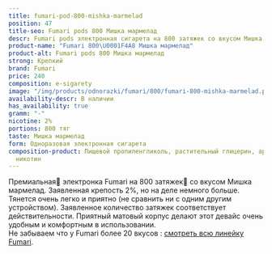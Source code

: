 ```yaml
---
title: fumari-pod-800-mishka-marmelad
position: 47
title-seo: Fumari pods 800 Мишка мармелад
descr: Fumari pods электронная сигарета на 800 затяжек со вкусом Мишка мармелад
product-name: "Fumari 800\U0001F4A8 Мишка мармелад"
product-alt: Fumari pods 800 Мишка мармелад
strong: Крепкий
brand: Fumari
price: 240
composition: e-sigarety
image: "/img/products/odnorazki/fumari/800/fumari-800-mishka-marmelad.png"
availability-descr: В наличии
has_availability: true
gramm: "-"
nicotine: 2%
portions: 800 тяг
taste: Мишка мармелад
form: Одноразовая электронная сигарета
composition-product: Пищевой пропиленгликоль, растительный глицерин, ароматизатор,
  никотин
---
```


Премиальная🥇 электронка Fumari на 800 затяжек💨 со вкусом Мишка мармелад. Заявленная крепость 2%, но на деле немного больше. Тянется очень легко и приятно (не сравнить ни с одним другим устройством). Заявленное количество затяжек соответствует действительности. Приятный матовый корпус делают этот девайс очень удобным и комфортным в использовании.<br>
Не забываем что у Fumari более 20 вкусов : [смотреть всю линейку Fumari](/fumari).